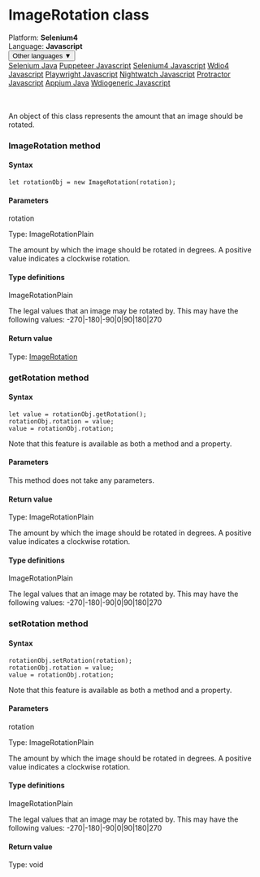 # ImageRotation class
<div class='platform-bar-container-div'><div class='platform-bar-div'>Platform:  <b> Selenium4</b>
</div><div class='platform-bar-div'>Language: <b>Javascript</b></div><div class='dropdown-button-container-div'><button class='sdk-language-dropdown-button'>Other languages ▼</button><div class='dropdown-content'>
<a href='../../selenium/java/imagerotation'>Selenium Java</a>
<a href='../../puppeteer/javascript/imagerotation'>Puppeteer Javascript</a>
<a href='../../selenium4/javascript/imagerotation'>Selenium4 Javascript</a>
<a href='../../wdio4/javascript/imagerotation'>Wdio4 Javascript</a>
<a href='../../playwright/javascript/imagerotation'>Playwright Javascript</a>
<a href='../../nightwatch/javascript/imagerotation'>Nightwatch Javascript</a>
<a href='../../protractor/javascript/imagerotation'>Protractor Javascript</a>
<a href='../../appium/java/imagerotation'>Appium Java</a>
<a href='../../wdiogeneric/javascript/imagerotation'>Wdiogeneric Javascript</a>
</div></div><br /><br /></div>




An object of this class represents the amount that an image should be rotated.



### ImageRotation method
#### Syntax


    let rotationObj = new ImageRotation(rotation);
    

#### Parameters

rotation

Type: ImageRotationPlain

The amount by which the image should be rotated in degrees. A positive value indicates a clockwise rotation.

#### Type definitions

ImageRotationPlain

The legal values that an image may be rotated by. This may have the following values: \-270|-180|-90|0|90|180|270

#### Return value

Type:  [ImageRotation](./imagerotation)


### getRotation method
#### Syntax


    let value = rotationObj.getRotation();
    rotationObj.rotation = value;
    value = rotationObj.rotation;
    

Note that this feature is available as both a method and a property.

#### Parameters

This method does not take any parameters.

#### Return value

Type:  ImageRotationPlain

The amount by which the image should be rotated in degrees. A positive value indicates a clockwise rotation.

#### Type definitions

ImageRotationPlain

The legal values that an image may be rotated by. This may have the following values: \-270|-180|-90|0|90|180|270

### setRotation method
#### Syntax


    rotationObj.setRotation(rotation);
    rotationObj.rotation = value;
    value = rotationObj.rotation;
    

Note that this feature is available as both a method and a property.

#### Parameters

rotation

Type: ImageRotationPlain

The amount by which the image should be rotated in degrees. A positive value indicates a clockwise rotation.

#### Type definitions

ImageRotationPlain

The legal values that an image may be rotated by. This may have the following values: \-270|-180|-90|0|90|180|270

#### Return value

Type:  void

